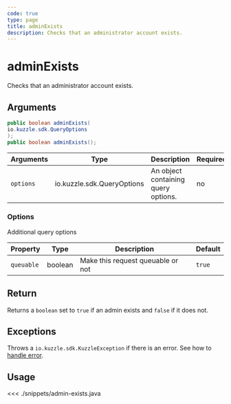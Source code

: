 ```yaml
---
code: true
type: page
title: adminExists
description: Checks that an administrator account exists.
---
```


# adminExists



Checks that an administrator account exists.

## Arguments

```java
public boolean adminExists(
io.kuzzle.sdk.QueryOptions
);
public boolean adminExists();
```

| Arguments | Type                       | Description                         | Required |
| --------- | -------------------------- | ----------------------------------- | -------- |
| `options` | io.kuzzle.sdk.QueryOptions | An object containing query options. | no       |

### **Options**

Additional query options

| Property   | Type    | Description                       | Default |
| ---------- | ------- | --------------------------------- | ------- |
| `queuable` | boolean | Make this request queuable or not | `true`  |

## Return

Returns a `boolean` set to `true` if an admin exists and `false` if it does not.

## Exceptions

Throws a `io.kuzzle.sdk.KuzzleException` if there is an error. See how to [handle error](/sdk/java/1/essentials/error-handling/).

## Usage

<<< ./snippets/admin-exists.java
